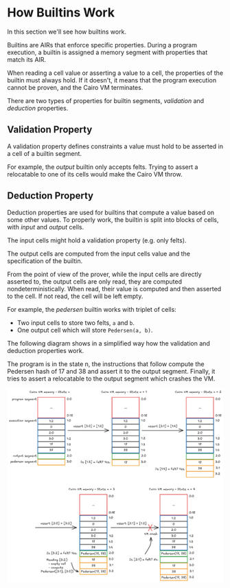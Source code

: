 # How Builtins Work

In this section we'll see how builtins work.

Builtins are AIRs that enforce specific properties.
During a program execution, a builtin is assigned
a memory segment with properties that match its AIR.

When reading a cell value or asserting a value to a cell,
the properties of the builtin must always hold.
If it doesn't, it means that the program execution
cannot be proven, and the Cairo VM terminates.

There are two types of properties for builtin segments,
_validation_ and _deduction_ properties.

## Validation Property

A validation property defines constraints a value must
hold to be asserted in a cell of a builtin segment.

For example, the _output_ builtin only accepts felts.
Trying to assert a relocatable to one of its cells would
make the Cairo VM throw.

## Deduction Property

Deduction properties are used for builtins that compute
a value based on some other values. To properly work,
the builtin is split into blocks of cells, with _input_
and _output_ cells.

The input cells might hold a validation property (e.g. only felts).

The output cells are computed from the input cells value and
the specification of the builtin.

From the point of view of the prover, while the input cells
are directly asserted to, the output cells are only read, they are
computed nondeterministically. When read, their value is
computed and then asserted to the cell.
If not read, the cell will be left empty.

For example, the _pedersen_ builtin works with triplet of cells:

- Two input cells to store two felts, `a` and `b`.
- One output cell which will store `Pedersen(a, b)`.

The following diagram shows in a simplified way
how the validation and deduction properties work.

The program is in the state n, the instructions that follow
compute the Pedersen hash of 17 and 38 and assert it
to the output segment. Finally, it tries to assert
a relocatable to the output segment which crashes the VM.

![Diagram of the memory while computing the pedersen hash of two values and storing it in the output segment](builtin-example-pedersen-output.png)
